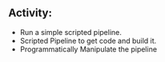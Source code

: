 ## Activity: 

- Run a simple scripted pipeline.
- Scripted Pipeline to get code and build it.
- Programmatically Manipulate the pipeline



